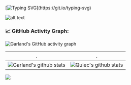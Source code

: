 [![Typing SVG](https://readme-typing-svg.herokuapp.com?color=%2336BCF7&center=false&vCenter=true&width=800&lines=Hi+there+👋,+my+name+is+Garland+Key.+Welcome+to+my+profile!;I'm+a+full+stack+software+engineer.;I'm+a+Cryptography,+Decentralization+and+Privacy+enthusiast.)](https://git.io/typing-svg)
<!--
**GarlandKey/GarlandKey** is a ✨ _special_ ✨ repository because its `README.md` (this file) appears on your GitHub profile.

Here are some ideas to get you started:

- 🔭 I’m currently working on ...
- 🌱 I’m currently learning ...
- 👯 I’m looking to collaborate on ...
- 🤔 I’m looking for help with ...
- 💬 Ask me about ...
- 📫 How to reach me: ...
- 😄 Pronouns: ...
- ⚡ Fun fact: ...
-->

![alt text](https://www.codewars.com/users/garlandkey/badges/large "Codewars Profile Badge")

<!--   GitHub stats graph -->
### 📈 GitHub Activity Graph:
![Garland's GitHub activity graph](https://activity-graph.herokuapp.com/graph?username=GarlandKey&hide_border=true&theme=redical)

 . | .
--- | --- 
![Garland's github stats](https://github-readme-stats.vercel.app/api?username=GarlandKey&show_icons=true&theme=radical&include_all_commits=true) | ![Quiec's github stats](https://github-readme-stats.vercel.app/api/top-langs/?username=GarlandKey&theme=radical&layout=compact)

<img src="https://github-readme-streak-stats.herokuapp.com/?user=GarlandKey"></img>
